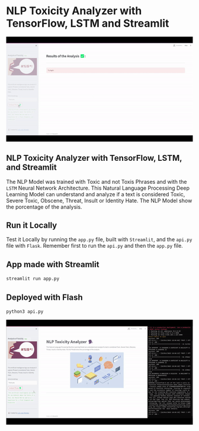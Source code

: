 # NLP Toxicity Analyzer with TensorFlow, LSTM and Streamlit

![](./assets/prev-1.gif)

##  NLP Toxicity Analyzer with TensorFlow, LSTM, and Streamlit

The NLP Model was trained with Toxic and not Toxis Phrases and with the `LSTM` Neural Network Architecture. This Natural Language Processing Deep Learning Model can understand and analyze if a text is considered Toxic, Severe Toxic, Obscene, Threat, Insult or Identity Hate. The NLP Model show the porcentage of the analysis.

## Run it Locally

Test it Locally by running the `app.py` file, built with `Streamlit`, and the `api.py` file with `Flask`. Remember first to run the `api.py` and then the `app.py` file.

## App made with Streamlit
```sh
streamlit run app.py
```

## Deployed with Flash
```sh
python3 api.py
```

![](./assets/prev-2.gif)

